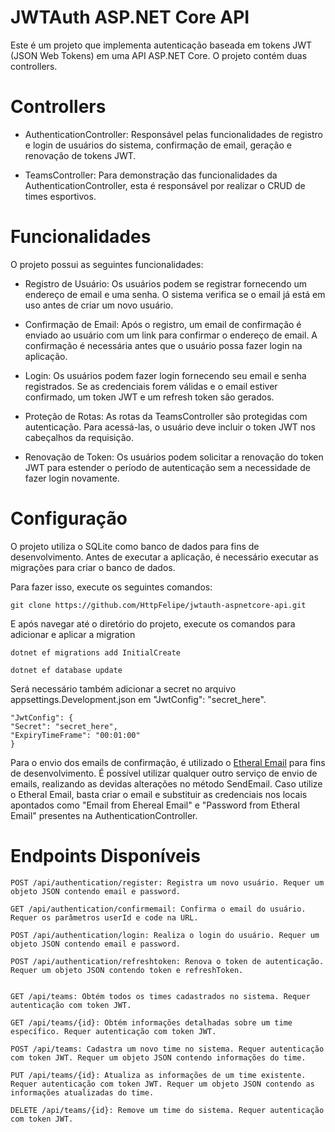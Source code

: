 # JWTAuth ASP.NET Core API

Este é um projeto que implementa autenticação baseada em tokens JWT (JSON Web Tokens) em uma API ASP.NET Core. O projeto contém duas controllers.

# Controllers

  - AuthenticationController: Responsável pelas funcionalidades de registro e login de usuários do sistema, confirmação de email, geração e renovação de tokens JWT.

  - TeamsController: Para demonstração das funcionalidades da AuthenticationController, esta é responsável por realizar o CRUD de times esportivos.

# Funcionalidades

O projeto possui as seguintes funcionalidades:

  - Registro de Usuário: Os usuários podem se registrar fornecendo um endereço de email e uma senha. O sistema verifica se o email já está em uso antes de criar um novo usuário.

  - Confirmação de Email: Após o registro, um email de confirmação é enviado ao usuário com um link para confirmar o endereço de email. A confirmação é necessária antes que o usuário possa fazer login na aplicação.

  - Login: Os usuários podem fazer login fornecendo seu email e senha registrados. Se as credenciais forem válidas e o email estiver confirmado, um token JWT e um refresh token são gerados.

  - Proteção de Rotas: As rotas da TeamsController são protegidas com autenticação. Para acessá-las, o usuário deve incluir o token JWT nos cabeçalhos da requisição.

  - Renovação de Token: Os usuários podem solicitar a renovação do token JWT para estender o período de autenticação sem a necessidade de fazer login novamente.

# Configuração



O projeto utiliza o SQLite como banco de dados para fins de desenvolvimento. Antes de executar a aplicação, é necessário executar as migrações para criar o banco de dados. 

Para fazer isso, execute os seguintes comandos:

    git clone https://github.com/HttpFelipe/jwtauth-aspnetcore-api.git 

E após navegar até o diretório do projeto, execute os comandos para adicionar e aplicar a migration

    dotnet ef migrations add InitialCreate

    dotnet ef database update
Será necessário também adicionar a secret no arquivo appsettings.Development.json em "JwtConfig": "secret_here".

    "JwtConfig": {
    "Secret": "secret_here",
    "ExpiryTimeFrame": "00:01:00"
    }
Para o envio dos emails de confirmação, é utilizado o <a href="https://ethereal.email/">Etheral Email</a> para fins de desenvolvimento. É possível utilizar qualquer outro serviço de envio de emails, 
realizando as devidas alterações no método SendEmail. Caso utilize o Etheral Email, basta criar o email e substituir as credenciais nos locais apontados como
"Email from Ehereal Email" e "Password from Etheral Email" presentes na AuthenticationController.

# Endpoints Disponíveis

    POST /api/authentication/register: Registra um novo usuário. Requer um objeto JSON contendo email e password.

    GET /api/authentication/confirmemail: Confirma o email do usuário. Requer os parâmetros userId e code na URL.

    POST /api/authentication/login: Realiza o login do usuário. Requer um objeto JSON contendo email e password.

    POST /api/authentication/refreshtoken: Renova o token de autenticação. Requer um objeto JSON contendo token e refreshToken.
    

    GET /api/teams: Obtém todos os times cadastrados no sistema. Requer autenticação com token JWT.

    GET /api/teams/{id}: Obtém informações detalhadas sobre um time específico. Requer autenticação com token JWT.

    POST /api/teams: Cadastra um novo time no sistema. Requer autenticação com token JWT. Requer um objeto JSON contendo informações do time.

    PUT /api/teams/{id}: Atualiza as informações de um time existente. Requer autenticação com token JWT. Requer um objeto JSON contendo as informações atualizadas do time.

    DELETE /api/teams/{id}: Remove um time do sistema. Requer autenticação com token JWT.
